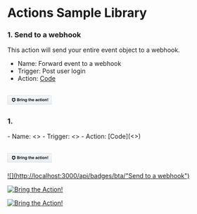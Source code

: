 # Actions Sample Library


### 1. Send to a webhook

This action will send your entire event object to a webhook.
- Name: Forward event to a webhook
- Trigger: Post user login
- Action: [Code](https://github.com/amba-sandbox/dangerous-frog/blob/main/a0/actions/login/forward-to-a-webhook.js)

## [![](./docs/bta_button_100.png)](http://localhost:3001/?trigger=post-login&defaultName=Send%20to%20a%20webhook&dependency=axios&secret=BIN=binURL&URL=https://raw.githubusercontent.com/amba-sandbox/dangerous-frog/main/a0/actions/login/forward-to-a-webhook.js)

### 1. 

<DESC>
- Name: <>
- Trigger: <>
- Action: [Code](<>)

## [![](./docs/bta_button_100.png)](http://localhost:3001/?defaultName=Send%20to%20a%20webhook&dependency=axios&secret=BIN=binURL&URL=https://raw.githubusercontent.com/amba-sandbox/dangerous-frog/main/a0/actions/login/forward-to-a-webhook.js)

  
  
  [![](http://localhost:3000/api/badges/bta/"Send to a webhook")]('https://bta.a0.gg?URL=https%3A%2F%2Fraw.githubusercontent.com%2Famba-sandbox%2Fdangerous-frog%2Fmain%2Fa0%2Factions%2Flogin%2Fforward-to-a-webhook.js&trigger=post-login&defaultName=Send%20to%20a%20webhook&dependency=qs&dependency=axios%40latest&secret=APIKEY&secret=BIN%3Dasd')
  
  [![Bring the Action!](http://localhost:3000/api/badges/bta/Send_to_a_webhook)]('https://bta.a0.gg?URL=https%3A%2F%2Fraw.githubusercontent.com%2Famba-sandbox%2Fdangerous-frog%2Fmain%2Fa0%2Factions%2Flogin%2Fforward-to-a-webhook.js&trigger=post-login&defaultName=Send%20to%20a%20webhook&dependency=qs&dependency=axios%40latest&secret=APIKEY&secret=BIN%3Dasd')
  
  [![Bring the Action!](https://lt.a0.gg/api/badges/bta/%22Send%20to%20a%20webhook%22)](https://bta.a0.gg?URL=https%3A%2F%2Fraw.githubusercontent.com%2Famba-sandbox%2Fdangerous-frog%2Fmain%2Fa0%2Factions%2Flogin%2Fforward-to-a-webhook.js&trigger=post-login&defaultName=Send%20to%20a%20webhook&dependency=qs&dependency=axios%40latest&secret=APIKEY&secret=BIN%3Dasd)
